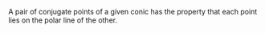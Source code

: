 A pair of conjugate points of a given conic has the property that each
point lies on the polar line of the other.
